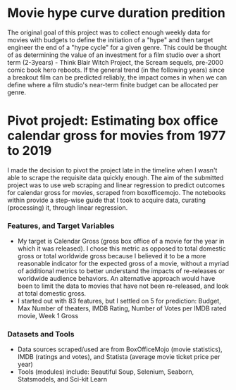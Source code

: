 # Movie hype curve duration predition
The original goal of this project was to collect enough weekly data for movies with budgets to define the initiation of a "hype" and then target engineer the end of a "hype cycle" for a given genre. This could be thought of as determining the value of an investment for a film studio over a short term (2-3years) - Think Blair Witch Project, the Scream sequels, pre-2000 comic book hero reboots. If the general trend (in the following years) since a breakout film can be predicted reliably, the impact comes in when we can define where a film studio's near-term finite budget can be allocated per genre.

# Pivot projedt: Estimating box office calendar gross for movies from 1977 to 2019
I made the decision to pivot the project late in the timeline when I wasn't able to scrape the requisite data quickly enough. The aim of the submitted project was to use web scraping and linear regression to predict outcomes for calendar gross for movies, scraped from boxofficemojo. The notebooks within provide a step-wise guide that I took to acquire data, curating (processing) it, through linear regression.

### Features, and Target Variables
- My target is Calendar Gross (gross box office of a movie for the year in which it was released). I chose this metric as opposed to total domestic gross or total worldwide gross because I believed it to be a more reasonable indicator for the expected gross of a movie, without a myriad of additional metrics to better understand the impacts of re-releases or worldwide audience behaviors. An alternative approach would have been to limit the data to movies that have not been re-released, and look at total domestic gross.
- I started out with 83 features, but I settled on 5 for prediction: Budget, Max Number of theaters, IMDB Rating, Number of Votes per IMDB rated movie, Week 1 Gross

### Datasets and Tools
- Data sources scraped/used are from BoxOfficeMojo (movie statistics), IMDB (ratings and votes), and Statista (average movie ticket price per year)
- Tools (modules) include: Beautiful Soup, Selenium, Seaborn, Statsmodels, and Sci-kit Learn
